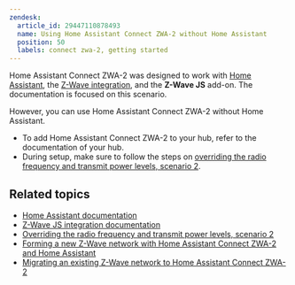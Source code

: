 ```yaml
---
zendesk:
  article_id: 29447110878493
  name: Using Home Assistant Connect ZWA-2 without Home Assistant
  position: 50
  labels: connect zwa-2, getting started
---
```


Home Assistant Connect ZWA-2 was designed to work with [Home Assistant](https://www.home-assistant.io/), the [Z-Wave integration](https://www.home-assistant.io/integrations/zwave_js/), and the **Z-Wave JS** add-on. The documentation is focused on this scenario.

However, you can use Home Assistant Connect ZWA-2 without Home Assistant.

- To add Home Assistant Connect ZWA-2 to your hub, refer to the documentation of your hub.
- During setup, make sure to follow the steps on [overriding the radio frequency and transmit power levels, scenario 2](/hc/en-us/articles/29059418289821).

## Related topics

- [Home Assistant documentation](https://www.home-assistant.io/)
- [Z-Wave JS integration documentation](https://www.home-assistant.io/integrations/zwave_js/)
- [Overriding the radio frequency and transmit power levels, scenario 2](/hc/en-us/articles/29059418289821)
- [Forming a new Z-Wave network with Home Assistant Connect ZWA-2 and Home Assistant](/hc/en-us/articles/28685765309853)
- [Migrating an existing Z-Wave network to Home Assistant Connect ZWA-2](/hc/en-us/articles/29529265751965)